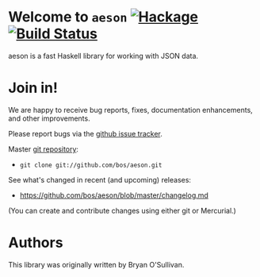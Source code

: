 # Welcome to `aeson` [![Hackage](https://img.shields.io/hackage/v/aeson.svg)](https://hackage.haskell.org/package/aeson) [![Build Status](https://travis-ci.org/bos/aeson.svg)](https://travis-ci.org/bos/aeson)

aeson is a fast Haskell library for working with JSON data.


# Join in!

We are happy to receive bug reports, fixes, documentation enhancements,
and other improvements.

Please report bugs via the
[github issue tracker](http://github.com/bos/aeson/issues).

Master [git repository](http://github.com/bos/aeson):

* `git clone git://github.com/bos/aeson.git`

See what's changed in recent (and upcoming) releases:

* https://github.com/bos/aeson/blob/master/changelog.md

(You can create and contribute changes using either git or Mercurial.)


# Authors

This library was originally written by Bryan O'Sullivan.
